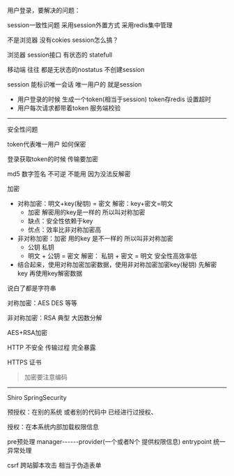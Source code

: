 用户登录，要解决的问题：

session一致性问题  采用session外置方式 采用redis集中管理

不是浏览器 没有cokies session怎么搞？

浏览器 session接口 有状态的 statefull

移动端 往往 都是无状态的nostatus 不创建session

session 能标识唯一会话 唯一用户的 就是session

* 用户登录的时候 生成一个token(相当于session) token存redis 设置超时 
* 用户每次请求都带着token 服务端校验

---

安全性问题

token代表唯一用户 如何保密

登录获取token的时候 传输要加密

md5 数字签名 不可逆  不能用 因为没法反解密

加密

* 对称加密：明文+key(秘钥) = 密文    解密：key+密文=明文
  * 加密 解密用的key是一样的 所以叫对称加密
  * 缺点：安全性依赖于key
  * 优点：效率比非对称加密高
* 非对称加密：加密 用的key 是不一样的 所以叫非对称加密
  * 公钥 私钥
  * 明文 + 公钥 = 密文    解密： 私钥 + 密文 = 明文  安全性高效率低
* 结合起来，使用对称加密加密数据，使用非对称加密加密key(秘钥)   先解密key 再使用key解密数据

说白了都是字符串

对称加密：AES DES 等等

非对称加密：RSA 典型 大因数分解

AES+RSA加密

HTTP 不安全 传输过程 完全暴露

HTTPS 证书

>加密要注意编码

---

Shiro   SpringSecurity

预授权：在别的系统 或者别的代码中 已经进行过授权、

授权：在本系统内部加载权限信息

pre预处理 manager------provider(一个或者N个 提供权限信息) entrypoint 统一异常处理

csrf 跨站脚本攻击 相当于伪造表单 